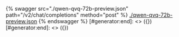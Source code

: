 [#generator:start]: <> ({ "template": "openapi" })
[#generator:start]: <> ({ "template": "openapi" })
{% swagger src="./qwen-qvq-72b-preview.json" path="/v2/chat/completions" method="post" %}
[./qwen-qvq-72b-preview.json](./qwen-qvq-72b-preview.json)
{% endswagger %}
[#generator:end]: <> ({})
[#generator:end]: <> ({})